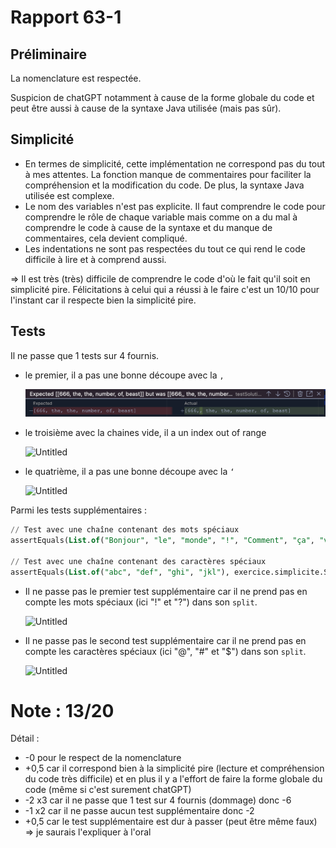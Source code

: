 # Rapport 63-1

## Préliminaire

La nomenclature est respectée.

Suspicion de chatGPT notamment à cause de la forme globale du code et peut être aussi à cause de la syntaxe Java utilisée (mais pas sûr).

## Simplicité

- En termes de simplicité, cette implémentation ne correspond pas du tout à mes attentes. La fonction manque de commentaires pour faciliter la compréhension et la modification du code. De plus, la syntaxe Java utilisée est complexe.
- Le nom des variables n'est pas explicite. Il faut comprendre le code pour comprendre le rôle de chaque variable mais comme on a du mal à comprendre le code à cause de la syntaxe et du manque de commentaires, cela devient compliqué.
- Les indentations ne sont pas respectées du tout ce qui rend le code difficile à lire et à comprend aussi.

⇒ Il est très (très) difficile de comprendre le code d'où le fait qu'il soit en simplicité pire. Félicitations à celui qui a réussi à le faire c'est un 10/10 pour l'instant car il respecte bien la simplicité pire.

## Tests

Il ne passe que 1 tests sur 4 fournis.

- le premier, il a pas une bonne découpe avec la `,`
    
    ![Untitled](Rapport%2063-1%20e4ae34176f6a47d69cb00088b9c0e972/Untitled.png)
    
- le troisième avec la chaines vide, il a un index out of range
    
    ![Untitled](Rapport%2063-1%20e4ae34176f6a47d69cb00088b9c0e972/Untitled%201.png)
    
- le quatrième, il a pas une bonne découpe avec la `‘`
    
    ![Untitled](Rapport%2063-1%20e4ae34176f6a47d69cb00088b9c0e972/Untitled%202.png)
    

Parmi les tests supplémentaires :

```sql
// Test avec une chaîne contenant des mots spéciaux
assertEquals(List.of("Bonjour", "le", "monde", "!", "Comment", "ça", "va", "?"), exercice.simplicite.SimpliciteMeilleur.solution("Bonjour le monde! Comment ça va?", List.of("B", "l", "m", "C", "v")));

// Test avec une chaîne contenant des caractères spéciaux
assertEquals(List.of("abc", "def", "ghi", "jkl"), exercice.simplicite.SimpliciteMeilleur.solution("abc@def#ghi$jkl", List.of("a", "d", "g", "j")));
```

- Il ne passe pas le premier test supplémentaire car il ne prend pas en compte les mots spéciaux (ici "!" et "?") dans son `split`.
    
    ![Untitled](Rapport%2063-1%20e4ae34176f6a47d69cb00088b9c0e972/Untitled%203.png)
    
- Il ne passe pas le second test supplémentaire car il ne prend pas en compte les caractères spéciaux (ici "@", "#" et "$") dans son `split`.
    
    ![Untitled](Rapport%2063-1%20e4ae34176f6a47d69cb00088b9c0e972/Untitled%204.png)
    

# Note : 13/20

Détail :

- -0 pour le respect de la nomenclature
- +0,5 car il correspond bien à la simplicité pire (lecture et compréhension du code très difficile) et en plus il y a l'effort de faire la forme globale du code (même si c'est surement chatGPT)
- -2 x3 car il ne passe que 1 test sur 4 fournis (dommage) donc -6
- -1 x2 car il ne passe aucun test supplémentaire donc -2
- +0,5 car le test supplémentaire est dur à passer (peut être même faux) => je saurais l'expliquer à l'oral